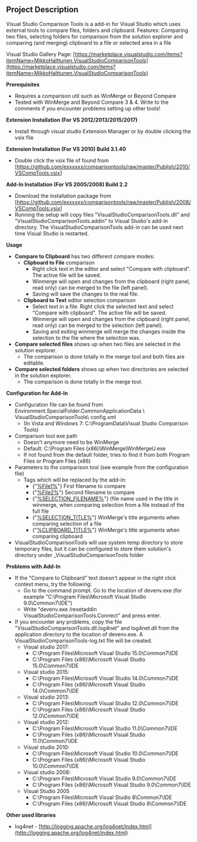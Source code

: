 ## Project Description
Visual Studio Comparison Tools is a add-in for Visual Studio which uses external tools to compare files, folders and clipboard. Features: Comparing two files, selecting folders for comparison from the solution explorer and comparing (and merging) clipboard to a file or selected area in a file

Visual Studio Gallery Page: [https://marketplace.visualstudio.com/items?itemName=MikkoHalttunen.VisualStudioComparisonTools](https://marketplace.visualstudio.com/items?itemName=MikkoHalttunen.VisualStudioComparisonTools)

**Prerequisites**
* Requires a comparison util such as WinMerge or Beyond Compare
* Tested with WinMerge and Beyond Compare 3 & 4. Write to the comments if you encounter problems setting up other tools!

**Extension Installation (For VS 2012/2013/2015/2017)**
* Install through visual studio Extension Manager or by double clicking the vsix file

**Extension Installation (For VS 2010) Build 3.1.40**
* Double click the vsix file of  found from [https://github.com/exxxxxx/comparisontools/raw/master/Publish/2010/VSCompTools.vsix]

**Add-In Installation (For VS 2005/2008) Build 2.2**
* Download the installation package from [https://github.com/exxxxxx/comparisontools/raw/master/Publish/2008/VSCompTools.vsix]
* Running the setup will copy files "VisualStudioComparisonTools.dll" and "VisualStudioComparisonTools.addin" to Visual Studio's add-in directory. The VisualStudioComparisonTools add-in can be used next time Visual Studio is restarted.

**Usage**
* **Compare to Clipboard** has two different compare modes:
	* **Clipboard to File** comparison
		* Right click text in the editor and select "Compare with clipboard". The active file will be saved.
		* Winmerge will open and changes from the clipboard (right panel, read only) can be merged to the file (left panel).
		* Saving will save the changes to the real file.
	* **Clipboard to Text** editor selection comparison
		* Select text in a file. Right click the selected text and select "Compare with clipboard". The active file will be saved.
		* Winmerge will open and changes from the clipboard (right panel, read only) can be merged to the selection (left panel).
		* Saving and exiting winmerge will merge the changes inside the selection to the file where the selection was.
* **Compare selected files** shows up when two files are selected in the solution explorer. 
	* The comparison is done totally in the merge tool and both files are editable.
* **Compare selected folders** shows up when two directories are selected in the solution explorer.
	* The comparison is done totally in the merge tool.

**Configuration for Add-In**
* Configuration file can be found from Environment.SpecialFolder.CommonApplicationData \ VisualStudioComparisonTools\ config.xml
	* (In Vista and Windows 7: C:\ProgramData\Visual Studio Comparison Tools)
* Comparison tool exe path
	* Doesn't anymore need to be WinMerge
	* Default: C:\Program Files (x86)\WinMerge\WinMergeU.exe
	* If not found from the default folder, tries to find it from both Program Files or Program Files (x86)
* Parameters to the comparison tool (see example from the configuration file)
	* Tags which will be replaced by the add-in: 
		* {"[%File1%](%File1%)"} First filename to compare
		* {"[%File2%](%File2%)"} Second filename to compare
		* {"[%SELECTION_FILENAME%](%SELECTION_FILENAME%)"} (file name used in the title in winmerge, when comparing selection from a file instead of the full file
		* {"[%SELECTION_TITLE%](%SELECTION_TITLE%)"} WinMerge's title arguments when comparing selection of a file
		* {"[%CLIPBOARD_TITLE%](%CLIPBOARD_TITLE%)"} WinMerge's title arguments when comparing clipboard
* VisualStudioComparisonTools will use system temp directory to store temporary files, but it can be configured to store them solution's directory under _VisualStudioComparisonTools folder

**Problems with Add-In**
* If the "Compare to Clipboard" text doesn't appear in the right click context menu, try the following:
	* Go to the command prompt. Go to the location of devenv.exe (for example "C:\Program Files\Microsoft Visual Studio 9.0\Common7\IDE")
	* Write "devenv.exe /resetaddin VisualStudioComparisonTools.Connect" and press enter.
* If you encounter any problems, copy the file "VisualStudioComparisonTools.dll.log4net" and log4net.dll from the application directory to the location of devenv.exe. A VisualStudioComparisonTools-log.txt file will be created.
	* Visual studio 2017:
		* C:\Program Files\Microsoft Visual Studio 15.0\Common7\IDE
		* C:\Program Files (x86)\Microsoft Visual Studio 15.0\Common7\IDE
    * Visual studio 2015:
		* C:\Program Files\Microsoft Visual Studio 14.0\Common7\IDE
		* C:\Program Files (x86)\Microsoft Visual Studio 14.0\Common7\IDE
    * Visual studio 2013:
		* C:\Program Files\Microsoft Visual Studio 12.0\Common7\IDE
		* C:\Program Files (x86)\Microsoft Visual Studio 12.0\Common7\IDE
	* Visual studio 2012:
		* C:\Program Files\Microsoft Visual Studio 11.0\Common7\IDE
		* C:\Program Files (x86)\Microsoft Visual Studio 11.0\Common7\IDE
	* Visual studio 2010:
		* C:\Program Files\Microsoft Visual Studio 10.0\Common7\IDE
		* C:\Program Files (x86)\Microsoft Visual Studio 10.0\Common7\IDE
	* Visual studio 2008:
		* C:\Program Files\Microsoft Visual Studio 9.0\Common7\IDE
		* C:\Program Files (x86)\Microsoft Visual Studio 9.0\Common7\IDE
	* Visual Studio 2005
		* C:\Program Files\Microsoft Visual Studio 8\Common7\IDE
		* C:\Program Files (x86)\Microsoft Visual Studio 8\Common7\IDE

**Other used libraries**
* log4net - [http://logging.apache.org/log4net/index.html](http://logging.apache.org/log4net/index.html)